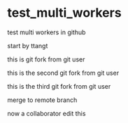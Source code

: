 # test_multi_workers
test multi workers in github

start by ttangt

this is git fork from git user

this is the second git fork from git user

this is the third git fork from git user

merge to remote branch

now a collaborator edit this 
